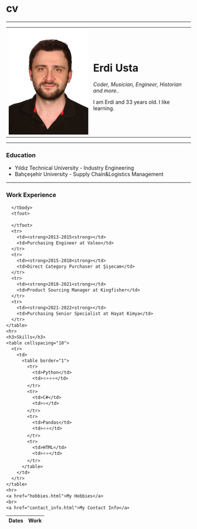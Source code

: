 # cv
<!DOCTYPE html>
<html>
  <head>
    <meta charset="utf-8">
    <title>😎 Erdi's Personal Site</title>
  </head>

  <body>
    <hr size="3" noshade>
    <table cellspacing="20">
      <tr>
        <td><img src="images/been2.jpeg" alt="erdi picture"></td>
        <td><h1>Erdi Usta</h1>
        <p><em>Coder, Musician, Engineer, Historian and more..</em><p>
        <p>I am Erdi and 33 years old. I like learning.<p></td>
        <td></td>
      </tr>
    </table>
    <hr>
    <h3>Education</h3>
    <ul>
      <li>Yıldız Technical University - Industry Engineering</li>
      <li>Bahçeşehir University - Supply Chain&Logistics Management</li>
    </ul>
    <hr>
    <h3>Work Experience</h3>
    <table cellspacing="10">
      <thead>
        <tr>
          <th>Dates</th>
          <th>Work</th>
        </tr>
      </thead>
      <tbody>

      </tbody>
      <tfoot>

      </tfoot>
      <tr>
        <td><strong>2013-2015<strong></td>
        <td>Purchasing Engineer at Valeo</td>
      </tr>
      <tr>
        <td><strong>2015-2018<strong></td>
        <td>Direct Category Purchaser at Şişecam</td>
      </tr>
      <tr>
        <td><strong>2018-2021<strong></td>
        <td>Product Sourcing Manager at Kingfisher</td>
      </tr>
      <tr>
        <td><strong>2021-2022<strong></td>
        <td>Purchasing Senior Specialist at Hayat Kimya</td>
      </tr>
    </table>
    <hr>
    <h3>Skills</h3>
    <table cellspacing="10">
      <tr>
        <td>
          <table border="1">
            <tr>
              <td>Python</td>
              <td>⭐⭐⭐⭐</td>
            </tr>
            <tr>
              <td>C#</td>
              <td>⭐</td>
            </tr>
            <tr>
              <td>Pandas</td>
              <td>⭐⭐</td>
            </tr>
            <tr>
              <td>HTML</td>
              <td>⭐⭐</td>
            </tr>
          </table>
        </td>
      </tr>
    </table>
    <hr>
    <a href="hobbies.html">My Hobbies</a>
    <br>
    <a href="contact_info.html">My Contact Info</a>

  </body>

</html>
